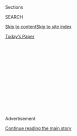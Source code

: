 <div id="app">

<div>

<div>

<div>

<div class="NYTAppHideMasthead css-1q2w90k e1suatyy0">

<div class="section css-ui9rw0 e1suatyy2">

<div class="css-eph4ug er09x8g0">

<div class="css-6n7j50">

</div>

<span class="css-1dv1kvn">Sections</span>

<div class="css-10488qs">

<span class="css-1dv1kvn">SEARCH</span>

</div>

[Skip to content](#site-content)[Skip to site
index](#site-index)

</div>

<div class="css-10698na e1huz5gh0">

</div>

</div>

<div id="masthead-bar-one" class="section hasLinks css-15hmgas e1csuq9d3">

<div class="css-uqyvli e1csuq9d0">

</div>

<div class="css-1uqjmks e1csuq9d1">

</div>

<div class="css-9e9ivx">

[](https://myaccount.nytimes.com/auth/login?response_type=cookie&client_id=vi)

</div>

<div class="css-1bvtpon e1csuq9d2">

[Today’s
Paper](https://www.nytimes.com/section/todayspaper)

</div>

</div>

</div>

</div>

<div data-aria-hidden="false">

<div id="site-content" data-role="main">

<div>

<div class="css-1aor85t" style="opacity:0.000000001;z-index:-1;visibility:hidden">

<div class="css-1hqnpie">

<div class="css-epjblv">

<span class="css-17xtcya">[Opinion](/section/opinion)</span><span class="css-x15j1o">|</span><span class="css-fwqvlz">Launching
a Global Currency Is a Bold, Bad Move for
Facebook</span>

</div>

<div class="css-k008qs">

<div class="css-1iwv8en">

<span class="css-18z7m18"></span>

<div>

</div>

</div>

<span class="css-1n6z4y">https://nyti.ms/2MZ8F7D</span>

<div class="css-1705lsu">

<div class="css-4xjgmj">

<div class="css-4skfbu" data-role="toolbar" data-aria-label="Social Media Share buttons, Save button, and Comments Panel with current comment count" data-testid="share-tools">

  - 
  - 
  - 
  - 
    
    <div class="css-6n7j50">
    
    </div>

  - 

</div>

</div>

</div>

</div>

</div>

</div>

<div id="NYT_TOP_BANNER_REGION" class="css-13pd83m">

</div>

<div id="top-wrapper" class="css-1sy8kpn">

<div id="top-slug" class="css-l9onyx">

Advertisement

</div>

[Continue reading the main
story](#after-top)

<div class="ad top-wrapper" style="text-align:center;height:100%;display:block;min-height:250px">

<div id="top" class="place-ad" data-position="top" data-size-key="top">

</div>

</div>

<div id="after-top">

</div>

</div>

<div>

<div class="css-v5btjw etb61u70">

<div class="css-v05ibm etb61u71">

[Opinion](/section/opinion)

</div>

</div>

<div id="sponsor-wrapper" class="css-1hyfx7x">

<div id="sponsor-slug" class="css-19vbshk">

Supported by

</div>

[Continue reading the main
story](#after-sponsor)

<div id="sponsor" class="ad sponsor-wrapper" style="text-align:center;height:100%;display:block">

</div>

<div id="after-sponsor">

</div>

</div>

<div class="css-186x18t">

</div>

<div class="css-1vkm6nb ehdk2mb0">

# Launching a Global Currency Is a Bold, Bad Move for Facebook

</div>

The way we structure money and payments is a question for democratic
institutions, not technology companies.

<div class="css-18e8msd">

<div class="css-vp77d3 epjyd6m0">

<div class="css-1baulvz">

By <span class="css-1baulvz last-byline" itemprop="name">Matt
Stoller</span>

<div class="css-8atqhb">

Mr. Stoller is a fellow at the Open Markets Institute.

</div>

</div>

</div>

  - June 19,
    2019

  - 
    
    <div class="css-4xjgmj">
    
    <div class="css-d8bdto" data-role="toolbar" data-aria-label="Social Media Share buttons, Save button, and Comments Panel with current comment count" data-testid="share-tools">
    
      - 
      - 
      - 
      - 
        
        <div class="css-6n7j50">
        
        </div>
    
      - 
    
    </div>
    
    </div>

</div>

<div class="css-79elbk" data-testid="photoviewer-wrapper">

<div class="css-z3e15g" data-testid="photoviewer-wrapper-hidden">

</div>

<div class="css-1a48zt4 ehw59r15" data-testid="photoviewer-children">

![<span class="css-cnj6d5 e1z0qqy90" itemprop="copyrightHolder"><span class="css-1ly73wi e1tej78p0">Credit...</span><span><span>Nick
Levesque</span></span></span>](https://static01.nyt.com/images/2019/06/19/opinion/19stoller-illo/6a0b43c45f394f05b402e7537747e4de-articleLarge.jpg?quality=75&auto=webp&disable=upscale)

</div>

</div>

</div>

<div class="section meteredContent css-1r7ky0e" name="articleBody" itemprop="articleBody">

<div class="css-1fanzo5 StoryBodyCompanionColumn">

<div class="css-53u6y8">

On Tuesday, Facebook, in partnership with a surfeit of other large and
powerful corporations, including Uber, Spotify, PayPal and VISA,
announced that it would lead the effort to create [a new global
currency](https://www.nytimes.com/2019/06/18/technology/facebook-cryptocurrency-libra.html)
called Libra. “We believe,” says the organization that will govern the
currency, “that the world needs a global, digitally native currency that
brings together the attributes of the world’s best currencies:
stability, low inflation, wide global acceptance and fungibility.”

As far as I can tell, Facebook aims to build a new payments and currency
system using blockchain technology. Facebook is starting a subsidiary,
Calibra, to “provide financial services” to individuals and businesses,
including saving, spending and sending money. The actual standards for
the currency will be managed by a nonprofit in Switzerland called the
Libra Association. The currency will have its own central bank known as
the Libra Reserve, and the board will be the committee of corporations
that helped set it up.

*\[If you’re online — and, well, you are — chances are someone is using
your information. We’ll tell you what you can do about it.* [*Sign up
for our limited-run
newsletter.*](https://www.nytimes.com/newsletters/privacy-project?action=click&module=Intentional&pgtype=Article)*\]*

There are already such alternative currencies — known as
cryptocurrencies — in existence, such as Bitcoin and Ripple, but this
one will be different. Today, cryptocurrencies are backed solely by the
willingness of users to accept them, not because they have any intrinsic
value or are backed by any government. This makes such currencies
unstable. Libra, however, will be backed by reserves: If a user buys a
dollar of Libra, that dollar will presumably be held in reserve
somewhere, ready to be honored when someone sells that Libra. Moreover,
while most cryptocurrencies are hard to use, Libra promises to be
user-friendly and embedded into Facebook and WhatsApp.

</div>

</div>

<div class="css-1fanzo5 StoryBodyCompanionColumn">

<div class="css-53u6y8">

Or so goes the story. Many of the details of this endeavor are not
public or have not been decided. But creating a global currency is a
bold move on Facebook’s part, given that this announcement is happening
as Facebook is being criticized or investigated for [massive privacy
violations](https://www.ftc.gov/news-events/press-releases/2018/03/statement-acting-director-ftcs-bureau-consumer-protection),
[anti-competitive practices in the advertising
market](https://www.bundeskartellamt.de/SharedDocs/Meldung/EN/Pressemitteilungen/2019/07_02_2019_Facebook.html),
[eroding the free
press](https://cicilline.house.gov/press-release/cicilline-opening-remarks-antitrust-subcommittee-hearing)
and [fomenting ethnic
cleansing](https://www.reuters.com/article/us-myanmar-rohingya-facebook/u-n-investigators-cite-facebook-role-in-myanmar-crisis-idUSKCN1GO2PN).
However, it is consistent with Facebook’s goal of continuing to connect
the world no matter the consequences, by creating a medium of exchange
that can potentially bypass central banks, bank regulators and existing
currency
systems.

</div>

</div>

<div style="max-width:100%;margin:0 auto">

<div class="css-17dprlf" data-id="100000006451534" data-slug="privacy-mid-nav-module" style="max-width:1050px">

</div>

</div>

<div class="css-1fanzo5 StoryBodyCompanionColumn">

<div class="css-53u6y8">

There are four core problems with Facebook’s new currency. The first,
and perhaps the simplest, is that organizing a payments system is a
complicated and difficult task, one that requires enormous investment in
compliance systems. Banks pay attention to details, complying with
regulations to prevent money-laundering, terrorist financing, tax
avoidance and counterfeiting. Recreating such a complex system is not a
project that an institution with the level of privacy and technical
problems like Facebook should be leading. (Or worse, failing to recreate
such safeguards could facilitate money-laundering, terrorist financing,
tax avoidance and counterfeiting.)

The second problem is that, since the Civil War, the United States has
had a general prohibition on the intersection between banking and
commerce. Such a barrier has been reinforced many times, such as in 1956
with the Bank Holding Company Act and in 1970 with an amendment to that
law during the conglomerate craze. Both times, Congress blocked banks
from going into nonbanking businesses through holding companies, because
Americans historically didn’t want banks competing with their own
customers. Banking and payments is a special business, where a bank gets
access to intimate business secrets of its customers. As one travel
agent told Congress in 1970 when opposing the right of banks to enter
his business, “Any time I deposited checks from my customers,” he said,
“I was providing the banks with the names of my best clients.”

Imagine Facebook’s subsidiary Calibra knowing your account balance and
your spending, and offering to sell a retailer an algorithm that will
maximize the price for what you can afford to pay for a product. Imagine
this cartel having this kind of financial visibility into not only many
consumers, but into businesses across the economy. Such conflicts of
interest are why payments and banking are separated from the rest of the
economy in the United States.

</div>

</div>

<div class="css-1fanzo5 StoryBodyCompanionColumn">

<div class="css-53u6y8">

It’s also possible that insiders belonging to the Libra cartel could
exploit their access to information, business relationships or
technology to give themselves advantages. There are many ways a new
currency system could advantage large businesses over everyone else,
especially when the large ones are sitting on the board of governors for
the payments system. For instance, one of the incentives [being
discussed](https://abc7chicago.com/business/facebook-launching-its-own-currency-for-2-billion-plus-users/5351232/)
to get people to use the currency is discounts on Uber rides; if this
happens, Facebook would be giving an advantage to Uber instead of other
ride-sharing businesses.

The third problem is that the Libra system — or really any private
currency system — introduces systemic risk into our economy. The Libra
currency is backed, presumably, by bonds and financial assets held in
reserve at the Libra Reserve. But what happens if there is a theft or
penetration of the system? What happens if all users want to sell their
Libra currency at once, causing the Libra Reserve to hold a fire sale of
assets? If the Libra system becomes intertwined in our global economy in
the way Facebook hopes, we would need to consider a public bailout of a
privately managed system.

Sorry, but no thanks: We should not be setting up a private
international payments network that would need to be backed by taxpayers
because it’s too big to fail.

And the fourth problem is that of national security and sovereignty.
Enabling an open flow of money across all borders is a political choice
best made by governments. And openness isn’t always good. For instance,
most nations, especially the United States, use economic sanctions to
bar individuals, countries or companies from using our financial system
in ways that harm our interests. Sanctions enforcement flows through the
banking system — if you can’t bank in dollars, you can’t use dollars.
With the success of a private parallel currency, government sanctions
could lose their bite. Should Facebook and a supermajority of venture
capitalists and tech executives really be deciding whether North Korean
sanctions can succeed? Of course not.

A permissionless currency system based on a consensus of large private
actors across open protocols sounds nice, but it’s not democracy. Today,
American bank regulators and central bankers are hired and fired by
publicly elected leaders. Libra payments regulators would be hired and
fired by a self-selected council of corporations. There are ways to
characterize such a system, but democratic is not one of them.

Years ago, Mark Zuckerberg made it clear that he doesn’t think Facebook
is a business. “In a lot of ways, Facebook is more like a government
than a traditional company,”
[said](https://books.google.com/books?id=n1g1DwAAQBAJ&pg=PA61&dq=%E2%80%9CIn+a+lot+of+ways,+Facebook+is+more+like+a+government+than+a+traditional+company%E2%80%9D+Foer&hl=en&sa=X&ved=0ahUKEwiAvO-pi_TiAhXlkOAKHX2jCzYQ6AEIMDAB#v=onepage&q=%E2%80%9CIn%20a%20lot%20of%20ways%2C%20Facebook%20is%20more%20like%20a%20government%20than%20a%20traditional%20company%E2%80%9D%20Foer&f=false)
Mr. Zuckerberg. “We’re really setting policies.” He has acted
consistently as a would-be sovereign power. For example, he is
[attempting to set up a Supreme
Court-style](https://www.nytimes.com/2018/11/17/opinion/facebook-supreme-court-speech.html)
independent tribunal to handle content moderation. And now he is setting
up a global currency.

</div>

</div>

<div class="css-1fanzo5 StoryBodyCompanionColumn">

<div class="css-53u6y8">

The way we structure money and payments is a question for democratic
institutions. Any company big enough to start its own currency is just
too big.

Matt Stoller is a fellow at the Open Markets Institute.

*The Times is committed to publishing* [*a diversity of
letters*](https://www.nytimes.com/2019/01/31/opinion/letters/letters-to-editor-new-york-times-women.html)
*to the editor. We’d like to hear what you think about this or any of
our articles. Here are some*
[*tips*](https://help.nytimes.com/hc/en-us/articles/115014925288-How-to-submit-a-letter-to-the-editor)*.
And here’s our email:*
[*letters@nytimes.com*](mailto:letters@nytimes.com)*.*

*Follow* [*@privacyproject*](https://twitter.com/privacyproject) *on
Twitter and The New York Times Opinion section on*
[*Facebook*](https://www.facebook.com/nytopinion)*,* [*Twitter
(@NYTopinion)*](http://twitter.com/NYTOpinion) *and*
[*Instagram*](https://www.instagram.com/nytopinion/)*.*

</div>

</div>

<div id="privacy-glossary-embed" class="section interactive-content interactive-size-scoop css-bvtwvj" data-id="100000006427375">

## glossary replacer

<div class="css-17ih8de interactive-body" data-sourceid="100000006427375">

</div>

</div>

<div style="max-width:100%;margin:0 auto">

<div class="css-17dprlf" data-id="100000006450604" data-slug="privacy-collection" style="max-width:2000px">

</div>

</div>

</div>

<div>

</div>

<div>

</div>

<div>

</div>

<div>

<div id="bottom-wrapper" class="css-1ede5it">

<div id="bottom-slug" class="css-l9onyx">

Advertisement

</div>

[Continue reading the main
story](#after-bottom)

<div id="bottom" class="ad bottom-wrapper" style="text-align:center;height:100%;display:block;min-height:90px">

</div>

<div id="after-bottom">

</div>

</div>

</div>

</div>

</div>

## Site Index

<div>

</div>

## Site Information Navigation

  - [© <span>2020</span> <span>The New York Times
    Company</span>](https://help.nytimes.com/hc/en-us/articles/115014792127-Copyright-notice)

<!-- end list -->

  - [NYTCo](https://www.nytco.com/)
  - [Contact
    Us](https://help.nytimes.com/hc/en-us/articles/115015385887-Contact-Us)
  - [Work with us](https://www.nytco.com/careers/)
  - [Advertise](https://nytmediakit.com/)
  - [T Brand Studio](http://www.tbrandstudio.com/)
  - [Your Ad
    Choices](https://www.nytimes.com/privacy/cookie-policy#how-do-i-manage-trackers)
  - [Privacy](https://www.nytimes.com/privacy)
  - [Terms of
    Service](https://help.nytimes.com/hc/en-us/articles/115014893428-Terms-of-service)
  - [Terms of
    Sale](https://help.nytimes.com/hc/en-us/articles/115014893968-Terms-of-sale)
  - [Site
    Map](https://spiderbites.nytimes.com)
  - [Help](https://help.nytimes.com/hc/en-us)
  - [Subscriptions](https://www.nytimes.com/subscription?campaignId=37WXW)

</div>

</div>

</div>

</div>
